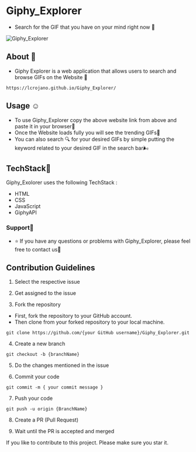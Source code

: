 # Giphy_Explorer

- Search for the GIF that you have on your mind right now 💌

![Giphy_Explorer](./assets/images/giphy.jpg)

## About 🙇

- Giphy Explorer is a web application that allows users to search and browse GIFs on the Website 🎯

```
https://lcrojano.github.io/Giphy_Explorer/
```

## Usage ☺️

- To use Giphy_Explorer copy the above website link from above and paste it in your browser🎫
- Once the Website loads fully you will see the trending GIFs🤩
- You can also search 🔍 for your desired GIFs by simple putting the keyword related to your desired GIF in the search bar🌬️

## TechStack👑

Giphy_Exolorer uses the following TechStack :

- HTML
- CSS
- JavaScript
- GiphyAPI

### Support🐅

- ⭐ If you have any questions or problems with Giphy_Explorer, please feel free to contact us🍫

## Contribution Guidelines

1. Select the respective issue

2. Get assigned to the issue

3. Fork the repository

- First, fork the repository to your GitHub account.
- Then clone from your forked repository to your local machine.

```
git clone https://github.com/{your GitHub username}/Giphy_Explorer.git
```

4. Create a new branch

```
git checkout -b {branchName}
```

5. Do the changes mentioned in the issue

6. Commit your code

```
git commit -m { your commit message }
```

7. Push your code

```
git push -u origin {BranchName}
```

8. Create a PR (Pull Request)

9. Wait until the PR is accepted and merged

If you like to contribute to this project. Please make sure you star it.
